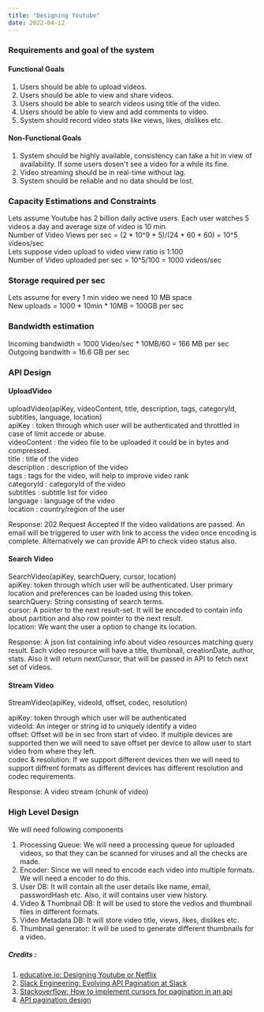 ```yaml
---
title: "Designing Youtube"
date: 2022-04-12
---
```


### Requirements and goal of the system
#### Functional Goals
1. Users should be able to upload videos.
2. Users should be able to view and share videos.
3. Users should be able to search videos using title of the video.
4. Users should be able to view and add comments to video.
5. System should record video stats like views, likes, dislikes etc.

#### Non-Functional Goals
1. System should be highly available, consistency can take a hit in view of availability. If some users dosen't see a video for a while its fine.
2. Video streaming should be in real-time without lag.
3. System should be reliable and no data should be lost.

### Capacity Estimations and Constraints
Lets assume Youtube has 2 billion daily active users. Each user watches 5 videos a day and average size of video is 10 min.  
Number of Video Views per sec = (2 * 10^9 * 5)/(24 * 60 * 60) = 10^5 videos/sec  
Lets suppose video upload to video view ratio is 1:100  
Number of Video uploaded per sec = 10^5/100 = 1000 videos/sec  
  
### Storage required per sec  
Lets assume for every 1 min video we need 10 MB space  
New uploads = 1000 * 10min * 10MB = 100GB per sec  
  
### Bandwidth estimation
Incoming bandwidth = 1000 Video/sec * 10MB/60 = 166 MB per sec  
Outgoing bandwith = 16.6 GB per sec  
  
### API Design
#### UploadVideo
uploadVideo(apiKey, videoContent, title, description, tags, categoryId, subtitles, language, location)  
apiKey : token through which user will be authenticated and throttled in case of limit accede or abuse.  
videoContent : the video file to be uploaded it could be in bytes and compressed.  
title : title of the video  
description : <optional> description of the video  
tags : <optional> tags for the video, will help to improve video rank  
categoryId : <optional> categoryId of the video  
subtitles : <optional> subtitle list for video  
language : <optional> language of the video  
location : <optional> country/region of the user  
  
Response: 202 Request Accepted If the video validations are passed. An email will be triggered to user with link to access the video once encoding is complete. Alternatively we can provide API to check video status also.
  
#### Search Video
SearchVideo(apiKey, searchQuery, cursor, location)  
apiKey: token through which user will be authenticated. User primary location and preferences can be loaded using this token.  
searchQuery: String consisting of search terms.  
cursor: A pointer to the next result-set. It will be encoded to contain info about partition and also row pointer to the next result.  
location: <optional> We want the user a option to change its location.  
  
Response: A json list containing info about video resources matching query result. Each video resource will have a title, thumbnail, creationDate, author, stats. Also it will return nextCursor, that will be passed in API to fetch next set of videos.
  
#### Stream Video
StreamVideo(apiKey, videoId, offset, codec, resolution)  
  
apiKey: token through which user will be authenticated  
videoId: An integer or string id to uniquely identify a video  
offset: Offset will be in sec from start of video. If multiple devices are supported then we will need to save offset per device to allow user to start video from where they left.  
codec & resolution: If we support different devices then we will need to support diffrent formats as different devices has different resolution and codec requirements.  
  
Response: A video stream (chunk of video)  
  
### High Level Design
We will need following components  
1. Processing Queue: We will need a processing queue for uploaded videos, so that they can be scanned for viruses and all the checks are made.
2. Encoder: Since we will need to encode each video into multiple formats. We will need a encoder to do this.
3. User DB: It will contain all the user details like name, email, passwordHash etc. Also, it will contains user view history.
4. Video & Thumbnail DB: It will be used to store the vedios and thumbnail files in different formats.
5. Video Metadata DB: It will store video title, views, likes, dislikes etc.
6. Thumbnail generator: It will be used to generate different thumbnails for a video.

##### Credits :  
1. [educative.io: Designing Youtube or Netflix](https://www.educative.io/courses/grokking-the-system-design-interview/xV26VjZ7yMl)
2. [Slack Engineering: Evolving API Pagination at Slack](https://slack.engineering/evolving-api-pagination-at-slack/)
3. [Stackoverflow: How to implement cursors for pagination in an api](https://stackoverflow.com/questions/18314687/how-to-implement-cursors-for-pagination-in-an-api)
4. [API pagination design](https://solovyov.net/blog/2020/api-pagination-design/)
